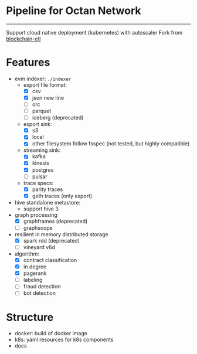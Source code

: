 # **Pipeline for Octan Network**
---------------------------------

Support cloud native deployment (kubernetes) with autoscaler
Fork from [blockchain-etl](https://github.com/blockchain-etl/ethereum-etl)

# Features

- evm indexer: `./indexer`
    + export file format:
        + [X] csv
        + [X] json new line
        + [ ] orc
        + [ ] parquet
        + [ ] iceberg (deprecated)
    + export sink:
        + [X] s3
        + [X] local
        + [X] other filesystem follow fsspec (not tested, but highly compatible)
    + streaming sink:
        + [X] kafka
        + [X] kinesis
        + [X] postgres
        + [ ] pulsar
    + trace specs:
        + [X] parity traces
        + [X] geth traces (only export)
- hive standalone metastore:
    + support hive 3
- graph processing
    + [X] graphframes (deprecated)
    + [ ] graphscope
- resilient in memory distributed storage
    + [X] spark rdd (deprecated)
    + [ ] vineyard v6d
- algorithm:
    + [X] contract classification
    + [X] in degree
    + [X] pagerank
    + [ ] labeling
    + [ ] fraud detection
    + [ ] bot detection

# Structure

- docker: build of docker image
- k8s: yaml resources for k8s components
- docs